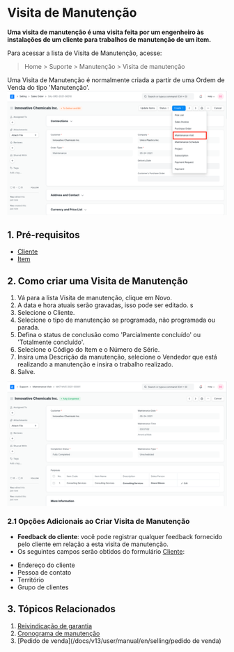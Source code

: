 # Visita de Manutenção


**Uma visita de manutenção é uma visita feita por um engenheiro às instalações de um cliente para trabalhos de manutenção de um item.**


Para acessar a lista de Visita de Manutenção, acesse:



>
> Home > Suporte > Manutenção > Visita de manutenção
>
>
>


Uma Visita de Manutenção é normalmente criada a partir de uma Ordem de Venda do tipo 'Manutenção'.
![Visita de manutenção do SO](/files/so-maintenance-visit.png)


## 1. Pré-requisitos


* [Cliente](/docs/user/manual/pt/CRM/cliente)
* [Item](/docs/v13/user/manual/en/stock/item)


## 2. Como criar uma Visita de Manutenção


1. Vá para a lista Visita de manutenção, clique em Novo.
2. A data e hora atuais serão gravadas, isso pode ser editado. s
3. Selecione o Cliente.
4. Selecione o tipo de manutenção se programada, não programada ou parada.
5. Defina o status de conclusão como 'Parcialmente concluído' ou 'Totalmente concluído'.
6. Selecione o Código do Item e o Número de Série.
7. Insira uma Descrição da manutenção, selecione o Vendedor que está realizando a manutenção e insira o trabalho realizado.
8. Salve.


![Visita de manutenção](/files/maintenance-visit.png)


### 2.1 Opções Adicionais ao Criar Visita de Manutenção


* **Feedback do cliente**: você pode registrar qualquer feedback fornecido pelo cliente em relação a esta visita de manutenção.
* Os seguintes campos serão obtidos do formulário [Cliente](/docs/v13/user/manual/en/CRM/cliente):
+ Endereço do cliente
+ Pessoa de contato
+ Território
+ Grupo de clientes


## 3. Tópicos Relacionados


1. [Reivindicação de garantia](/docs/v13/user/manual/en/support/warranty-claim)
2. [Cronograma de manutenção](/docs/v13/user/manual/en/support/maintenance-schedule)
3. [Pedido de venda](/docs/v13/user/manual/en/selling/pedido de venda)